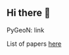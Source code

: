 ## Hi there 👋

PyGeoN: link

List of papers [here](https://github.com/compgeo-mox/.github/blob/main/profile/papers.md)
